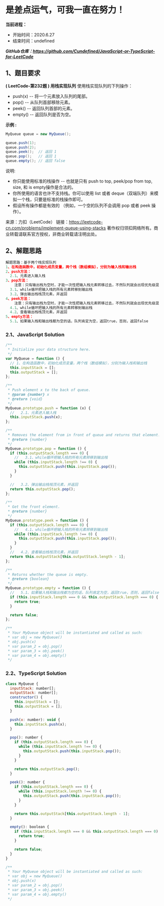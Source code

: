﻿# 是差点运气，可我一直在努力！
**当前进程：**

 - 开始时间：2020.6.27 
 - 结束时间：undefined

***GitHub仓库：https://github.com/Cundefined/JavaScript-or-TypeScript-for-LeetCode***



## 1、题目要求
**( LeetCode-第232题 )  用栈实现队列**
       使用栈实现队列的下列操作：

 - push(x) -- 将一个元素放入队列的尾部。 
 - pop() -- 从队列首部移除元素。 
 - peek() -- 返回队列首部的元素。
 - empty() -- 返回队列是否为空。






 **示例 :**

```java
MyQueue queue = new MyQueue();

queue.push(1);
queue.push(2);  
queue.peek();  // 返回 1
queue.pop();   // 返回 1
queue.empty(); // 返回 false
```
说明:

 - 你只能使用标准的栈操作 -- 也就是只有 push to top, peek/pop from top, size, 和 is empty操作是合法的。 
 - 你所使用的语言也许不支持栈。你可以使用 list 或者 deque（双端队列）来模拟一个栈，只要是标准的栈操作即可。
 - 假设所有操作都是有效的 （例如，一个空的队列不会调用 pop 或者 peek 操作）。

来源：力扣（LeetCode）
链接：https://leetcode-cn.com/problems/implement-queue-using-stacks
著作权归领扣网络所有。商业转载请联系官方授权，非商业转载请注明出处。
## 2、解题思路
```javascript
解题思路：基于两个栈实现队列
1、在构造函数中，初始化成员变量，两个栈（数组模拟），分别为输入栈和输出栈
2、push方法：
  2.1、元素进入输入栈
3、pop方法：
    注意：只有输出栈为空时，才能一次性把输入栈元素转移过去，不然队列就会出现优先级混乱
  3.1、while循环把输入栈的所有元素转移到输出栈
  3.2、弹出输出栈栈顶元素，并返回
4、peek方法：
    注意：只有输出栈为空时，才能一次性把输入栈元素转移过去，不然队列就会出现优先级混乱
  4.1、while循环把输入栈的所有元素转移到输出栈
  4.2、查看输出栈栈顶元素，并返回
5、empty方法：
  5.1、如果输入栈和输出栈都为空的话，队列肯定为空，返回true，否则，返回false
```

### 2.1、JavaScript Solution
```javascript
/**
 * Initialize your data structure here.
 */
var MyQueue = function () {
  // 1、在构造函数中，初始化成员变量，两个栈（数组模拟），分别为输入栈和输出栈
  this.inputStack = [];
  this.outputStack = [];
};

/**
 * Push element x to the back of queue.
 * @param {number} x
 * @return {void}
 */
MyQueue.prototype.push = function (x) {
  //   2.1、元素进入输入栈
  this.inputStack.push(x);
};

/**
 * Removes the element from in front of queue and returns that element.
 * @return {number}
 */
MyQueue.prototype.pop = function () {
  if (this.outputStack.length === 0) {
    //   3.1、while循环把输入栈的所有元素转移到输出栈
    while (this.inputStack.length !== 0) {
      this.outputStack.push(this.inputStack.pop());
    }
  }

  //   3.2、弹出输出栈栈顶元素，并返回
  return this.outputStack.pop();
};

/**
 * Get the front element.
 * @return {number}
 */
MyQueue.prototype.peek = function () {
  if (this.outputStack.length === 0) {
    //   4.1、while循环把输入栈的所有元素转移到输出栈
    while (this.inputStack.length !== 0) {
      this.outputStack.push(this.inputStack.pop());
    }
  }
  //   4.2、查看输出栈栈顶元素，并返回
  return this.outputStack[this.outputStack.length - 1];
};

/**
 * Returns whether the queue is empty.
 * @return {boolean}
 */
MyQueue.prototype.empty = function () {
  //   5.1、如果输入栈和输出栈都为空的话，队列肯定为空，返回true，否则，返回false
  if (this.inputStack.length === 0 && this.outputStack.length === 0) {
    return true;
  }

  return false;
};

/**
 * Your MyQueue object will be instantiated and called as such:
 * var obj = new MyQueue()
 * obj.push(x)
 * var param_2 = obj.pop()
 * var param_3 = obj.peek()
 * var param_4 = obj.empty()
 */
```

### 2.2、TypeScript Solution

```javascript
class MyQueue {
  inputStack: number[];
  outputStack: number[];
  constructor() {
    this.inputStack = [];
    this.outputStack = [];
  }

  push(x: number): void {
    this.inputStack.push(x);
  }

  pop(): number {
    if (this.outputStack.length === 0) {
      while (this.inputStack.length !== 0) {
        this.outputStack.push(this.inputStack.pop());
      }
    }

    return this.outputStack.pop();
  }

  peek(): number {
    if (this.outputStack.length === 0) {
      while (this.inputStack.length !== 0) {
        this.outputStack.push(this.inputStack.pop());
      }
    }

    return this.outputStack[this.outputStack.length - 1];
  }

  empty(): boolean {
    if (this.inputStack.length === 0 && this.outputStack.length === 0) {
      return true;
    }

    return false;
  }
}

/**
 * Your MyQueue object will be instantiated and called as such:
 * var obj = new MyQueue()
 * obj.push(x)
 * var param_2 = obj.pop()
 * var param_3 = obj.peek()
 * var param_4 = obj.empty()
 */
```

